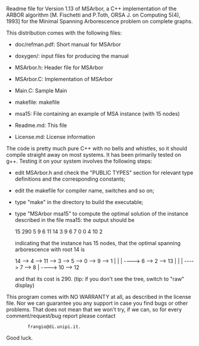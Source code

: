 Readme file for Version 1.13 of MSArbor, a C++ implementation of the ARBOR
algorithm [M. Fischetti and P.Toth, ORSA J. on Computing 5(4), 1993] for the
Minimal Spanning Arborescence problem on complete graphs.

This distribution comes with the following files:

- doc/refman.pdf: Short manual for MSArbor

- doxygen/:   input files for producing the manual

- MSArbor.h:  Header file for MSArbor

- MSArbor.C:  Implementation of MSArbor

- Main.C:     Sample Main

- makefile:   makefile

- msa15:      File containing an example of MSA instance (with 15 nodes)

- Readme.md:  This file

- License.md: License information

The code is pretty much pure C++ with no bells and whistles, so it should
compile straight away on most systems. It has been primarily tested on g++.
Testing it on your system involves the following steps:

- edit MSArbor.h and check the "PUBLIC TYPES" section for relevant type
  definitions and the corresponding constants;

- edit the makefile for compiler name, switches and so on;

- type "make" in the directory to build the executable;

- type "MSArbor msa15" to compute the optimal solution of the instance
  described in the file msa15: the output should be
  
  15	  290
  5 9 6 11 14 3 9 6 7 0 0 4 10 2 
  
  indicating that the instance has 15 nodes, that the optimal spanning
  arborescence with root 14 is
  
  14 --> 4 --> 11 --> 3 --> 5 --> 0 -->  9 --> 1
                                  |      |
                                  |      ----> 6 --> 2 --> 13
                                  |            |
                                  |            ----> 7 -->  8
                                  |
                                  ----> 10 --> 12
  
  and that its cost is 290.
  (tip: if you don't see the tree, switch to "raw" display)

This program comes with NO WARRANTY at all, as described in the license file.
Nor we can guarantee you any support in case you find bugs or other problems.
That does not mean that we won't try, if we can, so for every
comment/request/bug report please contact

     	    frangio@di.unipi.it.

Good luck.
